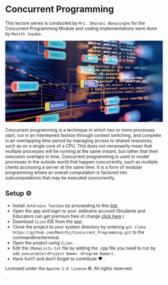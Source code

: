# Concurrent Programming

This lecture series is conducted by `Mrs. Dharani Abeysinghe` for the Concurrent Programming Module and coding implementations were done by `Manith Jayaba`.

![Untitled](https://github.com/Manithj/Concurrent_Programming/blob/main/Concurrent%20Programming/Untitled.png)

Concurrent programming is a technique in which two or more processes start, run in an interleaved fashion through context switching, and complete in an overlapping time period by managing access to shared resources, such as on a single core of a CPU. This does not necessarily mean that multiple processes will be running at the same instant, but rather that their execution overlaps in time. Concurrent programming is used to model processes in the outside world that happen concurrently, such as multiple clients accessing a server at the same time. It is a form of modular programming where an overall computation is factored into subcomputations that may be executed concurrently.

## Setup ⚙️

- Install `Jetbrains Toolbox` by proceeding to this [link](https://www.jetbrains.com/toolbox-app/).
- Open the app and login to your Jetbrains account (Students and Educators can get premium free of charge [click here](https://www.jetbrains.com/community/education/#students) )
- Download `CLion` IDE from the app.
- Clone the project to your system directory by entering `git clone https://github.com/Manithj/Concurrent_Programming.git` to the commandline/terminal.
- Open the project using `CLion`.
- Edit the `CMakeLists.txt` file by adding the .cpp file you need to run by `add_executable(<Project Name> <Program Name>)`.
- Have fun!!! and don’t forget to contribute ❤️ .

Licensed under the `Apache-2.0 license` ©. All rights reserved.

.
